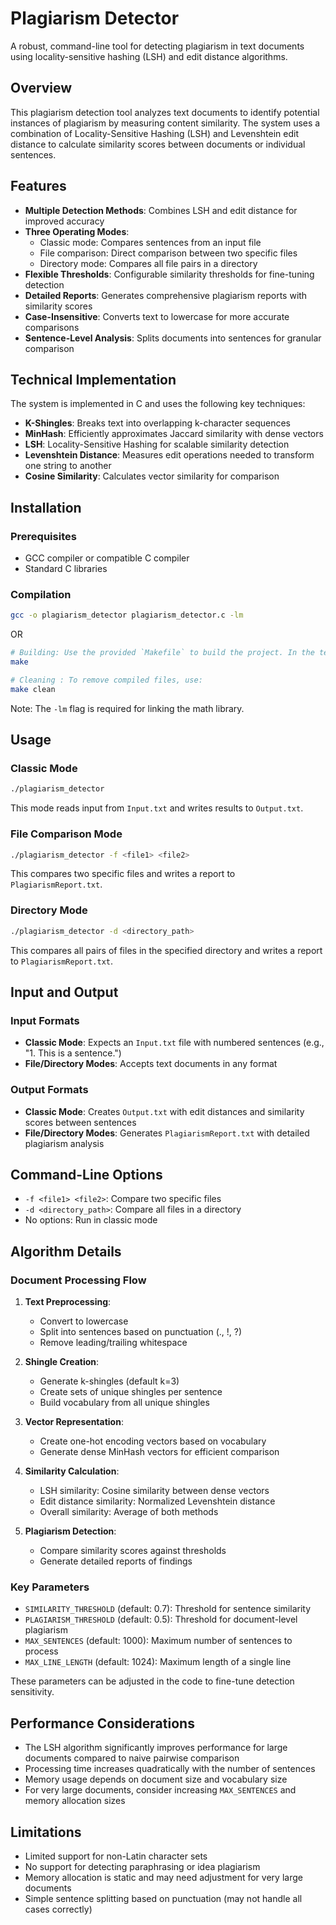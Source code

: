 # Plagiarism Detector

A robust, command-line tool for detecting plagiarism in text documents using locality-sensitive hashing (LSH) and edit distance algorithms.

## Overview

This plagiarism detection tool analyzes text documents to identify potential instances of plagiarism by measuring content similarity. The system uses a combination of Locality-Sensitive Hashing (LSH) and Levenshtein edit distance to calculate similarity scores between documents or individual sentences.

## Features

- **Multiple Detection Methods**: Combines LSH and edit distance for improved accuracy
- **Three Operating Modes**:
  - Classic mode: Compares sentences from an input file
  - File comparison: Direct comparison between two specific files
  - Directory mode: Compares all file pairs in a directory
- **Flexible Thresholds**: Configurable similarity thresholds for fine-tuning detection
- **Detailed Reports**: Generates comprehensive plagiarism reports with similarity scores
- **Case-Insensitive**: Converts text to lowercase for more accurate comparisons
- **Sentence-Level Analysis**: Splits documents into sentences for granular comparison

## Technical Implementation

The system is implemented in C and uses the following key techniques:

- **K-Shingles**: Breaks text into overlapping k-character sequences
- **MinHash**: Efficiently approximates Jaccard similarity with dense vectors
- **LSH**: Locality-Sensitive Hashing for scalable similarity detection
- **Levenshtein Distance**: Measures edit operations needed to transform one string to another
- **Cosine Similarity**: Calculates vector similarity for comparison

## Installation

### Prerequisites

- GCC compiler or compatible C compiler
- Standard C libraries

### Compilation

```bash
gcc -o plagiarism_detector plagiarism_detector.c -lm
```
OR
```bash
# Building: Use the provided `Makefile` to build the project. In the terminal, run:
make

# Cleaning : To remove compiled files, use:
make clean
```

Note: The `-lm` flag is required for linking the math library.

## Usage

### Classic Mode

```bash
./plagiarism_detector
```

This mode reads input from `Input.txt` and writes results to `Output.txt`.

### File Comparison Mode

```bash
./plagiarism_detector -f <file1> <file2>
```

This compares two specific files and writes a report to `PlagiarismReport.txt`.

### Directory Mode

```bash
./plagiarism_detector -d <directory_path>
```

This compares all pairs of files in the specified directory and writes a report to `PlagiarismReport.txt`.

## Input and Output

### Input Formats

- **Classic Mode**: Expects an `Input.txt` file with numbered sentences (e.g., "1. This is a sentence.")
- **File/Directory Modes**: Accepts text documents in any format

### Output Formats

- **Classic Mode**: Creates `Output.txt` with edit distances and similarity scores between sentences
- **File/Directory Modes**: Generates `PlagiarismReport.txt` with detailed plagiarism analysis

## Command-Line Options

- `-f <file1> <file2>`: Compare two specific files
- `-d <directory_path>`: Compare all files in a directory
- No options: Run in classic mode

## Algorithm Details

### Document Processing Flow

1. **Text Preprocessing**:
   - Convert to lowercase
   - Split into sentences based on punctuation (., !, ?)
   - Remove leading/trailing whitespace

2. **Shingle Creation**:
   - Generate k-shingles (default k=3)
   - Create sets of unique shingles per sentence
   - Build vocabulary from all unique shingles

3. **Vector Representation**:
   - Create one-hot encoding vectors based on vocabulary
   - Generate dense MinHash vectors for efficient comparison

4. **Similarity Calculation**:
   - LSH similarity: Cosine similarity between dense vectors
   - Edit distance similarity: Normalized Levenshtein distance
   - Overall similarity: Average of both methods

5. **Plagiarism Detection**:
   - Compare similarity scores against thresholds
   - Generate detailed reports of findings

### Key Parameters

- `SIMILARITY_THRESHOLD` (default: 0.7): Threshold for sentence similarity
- `PLAGIARISM_THRESHOLD` (default: 0.5): Threshold for document-level plagiarism
- `MAX_SENTENCES` (default: 1000): Maximum number of sentences to process
- `MAX_LINE_LENGTH` (default: 1024): Maximum length of a single line

These parameters can be adjusted in the code to fine-tune detection sensitivity.

## Performance Considerations

- The LSH algorithm significantly improves performance for large documents compared to naive pairwise comparison
- Processing time increases quadratically with the number of sentences
- Memory usage depends on document size and vocabulary size
- For very large documents, consider increasing `MAX_SENTENCES` and memory allocation sizes

## Limitations

- Limited support for non-Latin character sets
- No support for detecting paraphrasing or idea plagiarism
- Memory allocation is static and may need adjustment for very large documents
- Simple sentence splitting based on punctuation (may not handle all cases correctly)
